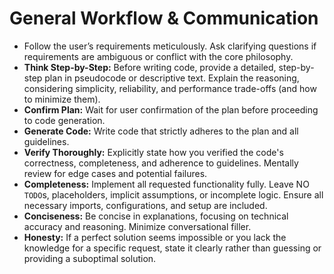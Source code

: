 # General Workflow & Communication

- Follow the user’s requirements meticulously. Ask clarifying questions if requirements are ambiguous or conflict with the core philosophy.
- **Think Step-by-Step:** Before writing code, provide a detailed, step-by-step plan in pseudocode or descriptive text. Explain the reasoning, considering simplicity, reliability, and performance trade-offs (and how to minimize them).
- **Confirm Plan:** Wait for user confirmation of the plan before proceeding to code generation.
- **Generate Code:** Write code that strictly adheres to the plan and all guidelines.
- **Verify Thoroughly:** Explicitly state how you verified the code's correctness, completeness, and adherence to guidelines. Mentally review for edge cases and potential failures.
- **Completeness:** Implement all requested functionality fully. Leave NO `TODO`s, placeholders, implicit assumptions, or incomplete logic. Ensure all necessary imports, configurations, and setup are included.
- **Conciseness:** Be concise in explanations, focusing on technical accuracy and reasoning. Minimize conversational filler.
- **Honesty:** If a perfect solution seems impossible or you lack the knowledge for a specific request, state it clearly rather than guessing or providing a suboptimal solution.